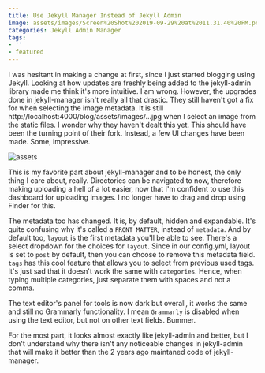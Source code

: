 ```yaml
---
title: Use Jekyll Manager Instead of Jekyll Admin
image: assets/images/Screen%20Shot%202019-09-29%20at%2011.31.40%20PM.png
categories: Jekyll Admin Manager
tags:
- ''
- featured
---
```


I was hesitant in making a change at first, since I just started blogging using Jekyll. Looking at how updates are freshly being added to the jekyll-admin library made me think it's more intuitive. I am wrong. However, the upgrades done in jekyll-manager isn't really all that drastic. They still haven't got a fix for when selecting the image metadata. It is still http://localhost:4000/blog/assets/images/...jpg when I select an image from the static files. I wonder why they haven't dealt this yet. This should have been the turning point of their fork. Instead, a few UI changes have been made. Some, impressive.

![assets](/blog/assets/images/Screen%20Shot%202019-09-29%20at%2011.32.59%20PM.png)

This is my favorite part about jekyll-manager and to be honest, the only thing I care about, really. Directories can be navigated to now, therefore making uploading a hell of a lot easier, now that I'm confident to use this dashboard for uploading images. I no longer have to drag and drop using Finder for this. 

The metadata too has changed. It is, by default, hidden and expandable. It's quite confusing why it's called a `FRONT MATTER`, instead of `metadata`. And by default too, `layout` is the first metadata you'll be able to see. There's a select dropdown for the choices for `layout`. Since in our config.yml, layout is set to `post` by default, then you can choose to remove this metadata field. `tags` has this cool feature that allows you to select from previous used tags. It's just sad that it doesn't work the same with `categories`. Hence, when typing multiple categories, just separate them with spaces and not a comma.

The text editor's panel for tools is now dark but overall, it works the same and still no Grammarly functionality. I mean `Grammarly` is disabled when using the text editor, but not on other text fields.  Bummer.

For the most part, it looks almost exactly like jekyll-admin and better, but I don't understand why there isn't any noticeable changes in jekyll-admin that will make it better than the 2 years ago maintaned code of jekyll-manager.
